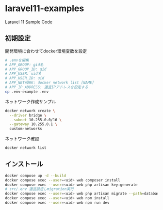 # laravel11-examples
Laravel 11 Sample Code

## 初期設定
開発環境に合わせてdocker環境変数を設定
```sh
# .envを編集
# APP_GROUP: gid名
# APP_GROUP_ID: gid
# APP_USER: uid名
# APP_USER_ID: uid
# APP_NETWORK: docker network list [NAME]
# APP_IP_ADDRESS: 適宜IPアドレスを設定する
cp .env-example .env
```
ネットワーク作成サンプル
```sh
docker network create \
  --driver bridge \
  --subnet 10.255.0.0/16 \
  --gateway 10.255.0.1 \
  custom-networks
```
ネットワーク確認
```sh
docker network list
```

## インストール
```sh
docker compose up -d --build
docker compose exec --user=<uid> web composer install
docker compose exec --user=<uid> web php artisan key:generate
# src/.env 適宜設定しmigration実行
docker compose exec --user=<uid> web php artisan migrate --path=database/migrations/initialize
docker compose exec --user=<uid> web npm install
docker compose exec --user=<uid> web npm run dev
```
